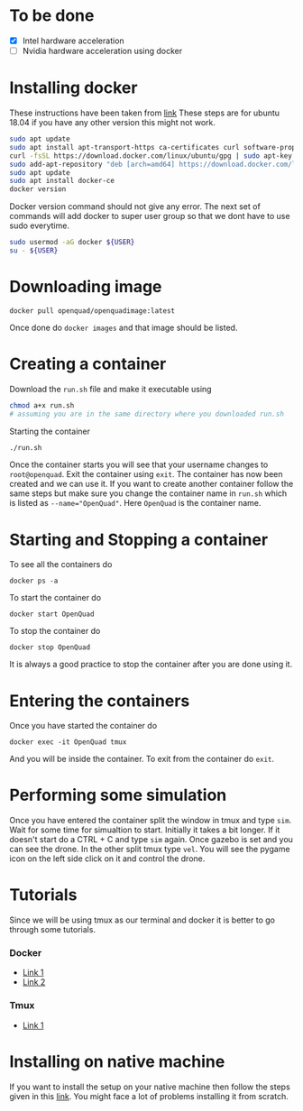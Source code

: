 # To be done
- [x] Intel hardware acceleration
- [ ] Nvidia hardware acceleration using docker

# Installing docker
These instructions have been taken from [link](https://www.digitalocean.com/community/tutorials/how-to-install-and-use-docker-on-ubuntu-18-04)
These steps are for ubuntu 18.04 if you have any other version this might not work.
```bash
sudo apt update
sudo apt install apt-transport-https ca-certificates curl software-properties-common
curl -fsSL https://download.docker.com/linux/ubuntu/gpg | sudo apt-key add -
sudo add-apt-repository "deb [arch=amd64] https://download.docker.com/linux/ubuntu bionic stable"
sudo apt update
sudo apt install docker-ce
docker version
```
Docker version command should not give any error. The next set of commands will add docker to super user group so that we dont have to use sudo everytime.
```bash
sudo usermod -aG docker ${USER}
su - ${USER}
```

# Downloading image
```docker
docker pull openquad/openquadimage:latest
```
Once done do `docker images` and that image should be listed.

# Creating a container
Download the `run.sh` file and make it executable using
```bash
chmod a+x run.sh
# assuming you are in the same directory where you downloaded run.sh
```
Starting the container
```bash
./run.sh
```
Once the container starts you will see that your username changes to `root@openquad`. Exit the container using `exit`.
The container has now been created and we can use it. If you want to create another container follow the same steps but make sure you change the container name in `run.sh` which is listed as `--name="OpenQuad"`. Here `OpenQuad` is the container name.

# Starting and Stopping a container
To see all the containers do 
```docker
docker ps -a
```
To start the container do
```docker
docker start OpenQuad
```
To stop the container do
```docker
docker stop OpenQuad
```
It is always a good practice to stop the container after you are done using it.

# Entering the containers
Once you have started the container do 
```docker
docker exec -it OpenQuad tmux
```
And you will be inside the container.
To exit from the container do `exit`.

# Performing some simulation
Once you have entered the container split the window in tmux and type `sim`. Wait for some time for simualtion to start. Initially it takes a bit longer. If it doesn't start do a CTRL + C and type `sim` again.
Once gazebo is set and you can see the drone. In the other split tmux type `vel`. You will see the pygame icon on the left side click on it and control the drone.

# Tutorials
Since we will be using tmux as our terminal and docker it is better to go through some tutorials.
### Docker 
- [Link 1](https://www.youtube.com/watch?v=tmyFd1PD-Gs)
- [Link 2](https://www.youtube.com/watch?v=zJ6WbK9zFpI)

### Tmux
- [Link 1](https://www.youtube.com/watch?v=Yl7NFenTgIo)

# Installing on native machine
If you want to install the setup on your native machine then follow the steps given in this [link](https://arksn21.gitbook.io/openquad-documentation/).
You might face a lot of problems installing it from scratch.